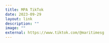 ```yaml
---
title: MPA TikTok
date: 2023-09-29
layout: link
description: ""
image: ""
external: https://www.tiktok.com/@maritimesg
---
```

